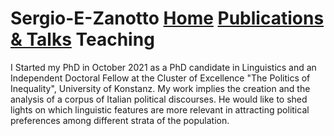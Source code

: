 # Sergio-E-Zanotto [Home](Sergio-E-Zanotto.github.io)        [Publications & Talks](Sergio-E-Zanotto.github.io/PubTalk.md)       Teaching


I Started my PhD in October 2021 as a PhD candidate in Linguistics and an Independent Doctoral Fellow at the Cluster of Excellence "The Politics of Inequality", University of Konstanz. My work implies the creation and the analysis of a corpus of Italian political discourses. He would like to shed lights on which linguistic features are more relevant in attracting political preferences among different strata of the population. 
